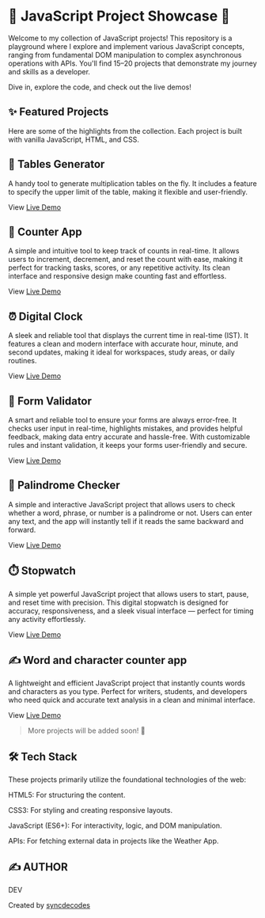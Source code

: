 # 🚀 JavaScript Project Showcase 🚀

Welcome to my collection of JavaScript projects! This repository is a playground where I explore and implement various JavaScript concepts, ranging from fundamental DOM manipulation to complex asynchronous operations with APIs. You'll find 15–20 projects that demonstrate my journey and skills as a developer.

Dive in, explore the code, and check out the live demos!

## ✨ Featured Projects

Here are some of the highlights from the collection. Each project is built with vanilla JavaScript, HTML, and CSS.

## 🔢 Tables Generator

A handy tool to generate multiplication tables on the fly. It includes a feature to specify the upper limit of the table, making it flexible and user-friendly.

View [Live Demo](https://syncdecodes.github.io/JS_PROJECTS/01_TABLES/)

## 🧮 Counter App

A simple and intuitive tool to keep track of counts in real-time. It allows users to increment, decrement, and reset the count with ease, making it perfect for tracking tasks, scores, or any repetitive activity. Its clean interface and responsive design make counting fast and effortless.

View [Live Demo](https://syncdecodes.github.io/JS_PROJECTS/02_COUNTER_APP/)

## ⏰ Digital Clock

A sleek and reliable tool that displays the current time in real-time (IST). It features a clean and modern interface with accurate hour, minute, and second updates, making it ideal for workspaces, study areas, or daily routines.

View [Live Demo](https://syncdecodes.github.io/JS_PROJECTS/03_DIGITAL_CLOCK/)

## 📝 Form Validator

A smart and reliable tool to ensure your forms are always error-free. It checks user input in real-time, highlights mistakes, and provides helpful feedback, making data entry accurate and hassle-free. With customizable rules and instant validation, it keeps your forms user-friendly and secure.

View [Live Demo](https://syncdecodes.github.io/JS_PROJECTS/04_FORM_VALIDATOR/)

## 🔁 Palindrome Checker

A simple and interactive JavaScript project that allows users to check whether a word, phrase, or number is a palindrome or not. Users can enter any text, and the app will instantly tell if it reads the same backward and forward.

View [Live Demo](https://syncdecodes.github.io/JS_PROJECTS/05_PALINDROME_CHECKER/)

## ⏱️ Stopwatch

A simple yet powerful JavaScript project that allows users to start, pause, and reset time with precision. This digital stopwatch is designed for accuracy, responsiveness, and a sleek visual interface — perfect for timing any activity effortlessly.

View [Live Demo](https://syncdecodes.github.io/JS_PROJECTS/06_STOPWATCH/)

## ✍️ Word and character counter app

A lightweight and efficient JavaScript project that instantly counts words and characters as you type. Perfect for writers, students, and developers who need quick and accurate text analysis in a clean and minimal interface.

View [Live Demo](https://syncdecodes.github.io/JS_PROJECTS/07_WORD_&_CHARACTER_COUNTER/)

> More projects will be added soon! 🚀

## 🛠️ Tech Stack

These projects primarily utilize the foundational technologies of the web:

HTML5: For structuring the content.

CSS3: For styling and creating responsive layouts.

JavaScript (ES6+): For interactivity, logic, and DOM manipulation.

APIs: For fetching external data in projects like the Weather App.

## ✍️ AUTHOR

DEV

Created by [syncdecodes](https://github.com/syncdecodes)


